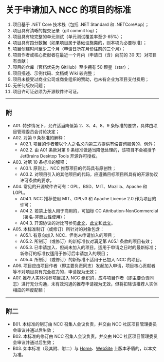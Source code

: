 # 关于申请加入 NCC 的项目的标准

1. 项目基于 .NET Core 技术栈（包括 .NET Standard 和 .NETCoreApp）；
2. 项目具有清晰的提交记录（git commit log）；
3. 项目具有较完整的单元测试（单元测试覆盖率至少 65%）；
4. 项目具有跑分数据（如果项目属于基础设施类的，则本项为必要标准）；
5. 项目创建时间至少三个月（申请日所在月份往前的三个月）；
6. 项目作者或核心贡献者在最近一个月内（申请日（含）向前的 30 天）对项目有贡献；
7. 项目的仓库（官档优先为 GitHub）至少拥有 50 颗星（star）；
8. 项目描述、示例代码、文档或 Wiki 较完整；
9. 项目未接受过商业公司或商业组织的赞助，也未有企业为项目支付费用；
10. 无任何版权问题；
11. 项目许可证必须为开源软件许可证。

---

## 附

- A01. 特殊情况下，允许适当降低第 2、3、4、8、9 条标准的要求，具体由项目管理委员会讨论决定；
- A02. 对第 9 条标准的解释：
  - A02.1. 项目的作者若以个人之名义向第三方提供有偿咨询服务的，例外；
  - A02.2. 由 A01 条款对第 9 条标准做适当降低处理的，该项目不会被授予 JetBrains Desktop Tools 开源许可授权。
- A03. 对第 10 条标准的解释：
  - A03.1. 原则上，NCC 推荐项目的代码具有原创性；
  - A03.2. 对项目引入的其他项目的代码，应遵循目标项目所具有的开源协议许可条款的要求。
- A04. 常见的开源软件许可有：GPL、BSD、MIT、Mozilla、Apache 和 LGPL。
  - A04.1. NCC 推荐使用 MIT、GPLv3 和 Apache License 2.0 作为项目的许可；
  - A04.2. 若禁止他人用于商用的，可加标 CC Attribution-NonCommercial（署名-非商业性使用）；
  - A04.3. 开源协议的对比可参见[此文](http://www.cnitblog.com/aliyiyi08/archive/2007/04/25/26150.html)、[此文](https://blog.csdn.net/softwave/article/details/3692429)和[此文](https://blog.csdn.net/yellow_hill/article/details/53468112)。
- A05. 本标准制订（或修订）所针对的对象包含：
  - A05.1. 有意向加入 NCC、但尚未申请加入的项目；
  - A05.2. 所制订（或修订）的新标准仅对满足第 A05.1 条款的项目有效；
  - A05.3. 已申请加入、但尚未加入的项目，适用于申请之日时的最新标准；新修订的标准仅适用于修订后申请加入的项目；
  - A05.4. 所制订（或修订）的新标准不适用于已加入 NCC 的项目。
- A06. 项目应由项目作者（即主要负责同志）发起加入申请，项目核心贡献者等不对项目具有完全权力的，申请视为无效；
- A07. 推荐人实体推荐项目加入 NCC 组织的，应与项目作者（即主要负责同志）进行充分沟通，未有效沟通的推荐申请视为无效，但将扣除该推荐人实体相应的年度配额；

---

## 附二

- B01. 本标准的制订由 NCC 召集人会议负责，并交由 NCC 社区项目管理委员会审议并通过后生效；
- B02. 本标准的修订由 NCC 召集人会议负责，并交由 NCC 社区项目管理委员会审议并通过后生效；
- B03. 如本标准（及其附、附二）与 [Home](https://github.com/dotmetcore/home/README.md)、[WebSite](https://www.dotnetcore.xyz) 上版本矛盾的，以本文为准。
